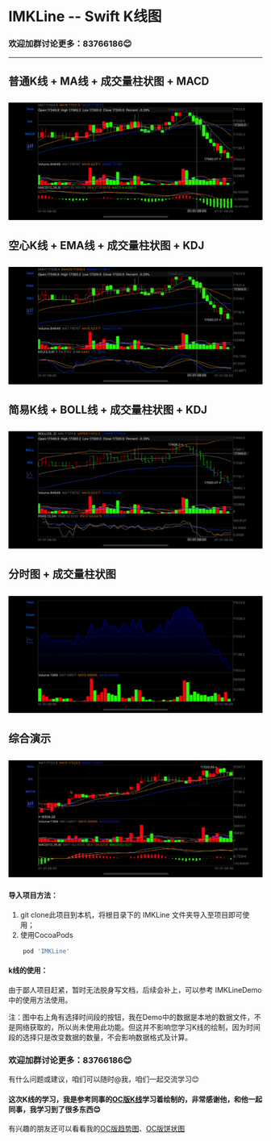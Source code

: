 # IMKLine -- Swift K线图
### 欢迎加群讨论更多：83766186😊
---

## 普通K线 + MA线 + 成交量柱状图 + MACD
![普通K线 + MA线 + 成交量柱状图 + MACD](https://github.com/GitHub-Life/IMKLine/raw/master/Picture/screen_shot0.png)
---
## 空心K线 + EMA线 + 成交量柱状图 + KDJ
![空心K线 + EMA线 + 成交量柱状图 + KDJ](https://github.com/GitHub-Life/IMKLine/raw/master/Picture/screen_shot1.png)
---
## 简易K线 + BOLL线 + 成交量柱状图 + KDJ
![简易K线 + BOLL线 + 成交量柱状图 + KDJ](https://github.com/GitHub-Life/IMKLine/raw/master/Picture/screen_shot2.png)
---
## 分时图 + 成交量柱状图
![分时图 + 成交量柱状图](https://github.com/GitHub-Life/IMKLine/raw/master/Picture/screen_shot3.png)
---
## 综合演示
![综合演示](https://github.com/GitHub-Life/IMKLine/raw/master/Picture/composite_demo.gif)
---
#### 导入项目方法：
1. git clone此项目到本机，将根目录下的 IMKLine 文件夹导入至项目即可使用；
2. 使用CocoaPods
```ruby
    pod 'IMKLine'
```
#### k线的使用：
由于鄙人项目赶紧，暂时无法脱身写文档，后续会补上，可以参考 IMKLineDemo 中的使用方法使用。

注：图中右上角有选择时间段的按钮，我在Demo中的数据是本地的数据文件，不是网络获取的，所以尚未使用此功能。但这并不影响您学习K线的绘制，因为时间段的选择只是改变数据的数量，不会影响数据格式及计算。

### 欢迎加群讨论更多：83766186😊
有什么问题或建议，咱们可以随时@我，咱们一起交流学习😊

#### 这次K线的学习，我是参考同事的[OC版K线](https://github.com/WillkYang/Y_KLine)学习着绘制的，非常感谢他，和他一起同事，我学习到了很多东西😊
有兴趣的朋友还可以看看我的[OC版趋势图](https://github.com/GitHub-Life/IMChart)、[OC版饼状图](https://github.com/GitHub-Life/IMPieChart)
